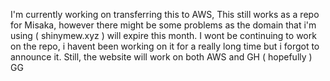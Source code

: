 I'm currently working on transferring this to AWS, This still works as a repo for Misaka, however there might be some problems as the domain that i'm using ( shinymew.xyz )
will expire this month. I wont be continuing to work on the repo, i havent been working on it for a really long time but i forgot to announce it. Still, the website will work
on both AWS and GH ( hopefully )
GG
